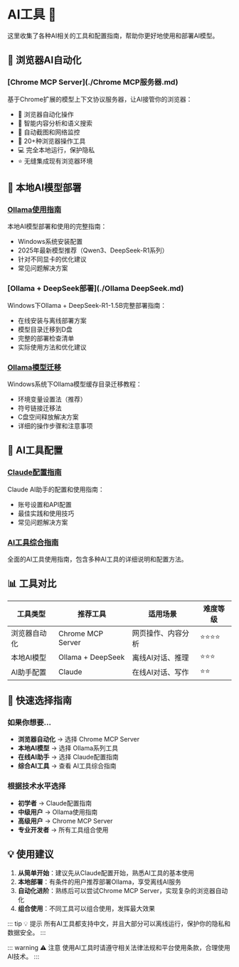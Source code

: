 # AI工具 🤖

这里收集了各种AI相关的工具和配置指南，帮助你更好地使用和部署AI模型。

## 🚀 浏览器AI自动化

### [Chrome MCP Server](./Chrome MCP服务器.md)
基于Chrome扩展的模型上下文协议服务器，让AI接管你的浏览器：
- 🚀 浏览器自动化操作
- 🧠 智能内容分析和语义搜索
- 📸 自动截图和网络监控
- 🎯 20+种浏览器操作工具
- 💻 完全本地运行，保护隐私
- ⭐️ 无缝集成现有浏览器环境

## 🧠 本地AI模型部署

### [Ollama使用指南](./Ollama指南.md)
本地AI模型部署和使用的完整指南：
- Windows系统安装配置
- 2025年最新模型推荐（Qwen3、DeepSeek-R1系列）
- 针对不同显卡的优化建议
- 常见问题解决方案

### [Ollama + DeepSeek部署](./Ollama DeepSeek.md)
Windows下Ollama + DeepSeek-R1-1.5B完整部署指南：
- 在线安装与离线部署方案
- 模型目录迁移到D盘
- 完整的部署检查清单
- 实际使用方法和优化建议

### [Ollama模型迁移](./Ollama迁移.md)
Windows系统下Ollama模型缓存目录迁移教程：
- 环境变量设置法（推荐）
- 符号链接迁移法
- C盘空间释放解决方案
- 详细的操作步骤和注意事项

## 🔧 AI工具配置

### [Claude配置指南](./Claude配置.md)
Claude AI助手的配置和使用指南：
- 账号设置和API配置
- 最佳实践和使用技巧
- 常见问题解决方案

### [AI工具综合指南](./ai-tools-guide)
全面的AI工具使用指南，包含多种AI工具的详细说明和配置方法。

## 📊 工具对比

| 工具类型 | 推荐工具 | 适用场景 | 难度等级 |
|---------|---------|---------|---------|
| 浏览器自动化 | Chrome MCP Server | 网页操作、内容分析 | ⭐⭐⭐⭐ |
| 本地AI模型 | Ollama + DeepSeek | 离线AI对话、推理 | ⭐⭐⭐ |
| AI助手配置 | Claude | 在线AI对话、写作 | ⭐⭐ |

## 🎯 快速选择指南

### 如果你想要...
- **浏览器自动化** → 选择 Chrome MCP Server
- **本地AI模型** → 选择 Ollama系列工具
- **在线AI助手** → 选择 Claude配置指南
- **综合AI工具** → 查看 AI工具综合指南

### 根据技术水平选择
- **初学者** → Claude配置指南
- **中级用户** → Ollama使用指南
- **高级用户** → Chrome MCP Server
- **专业开发者** → 所有工具组合使用

## 💡 使用建议

1. **从简单开始**：建议先从Claude配置开始，熟悉AI工具的基本使用
2. **本地部署**：有条件的用户推荐部署Ollama，享受离线AI服务
3. **自动化进阶**：熟练后可以尝试Chrome MCP Server，实现复杂的浏览器自动化
4. **组合使用**：不同工具可以组合使用，发挥最大效果

::: tip 💡 提示
所有AI工具都支持中文，并且大部分可以离线运行，保护你的隐私和数据安全。
:::

::: warning ⚠️ 注意
使用AI工具时请遵守相关法律法规和平台使用条款，合理使用AI技术。
:::